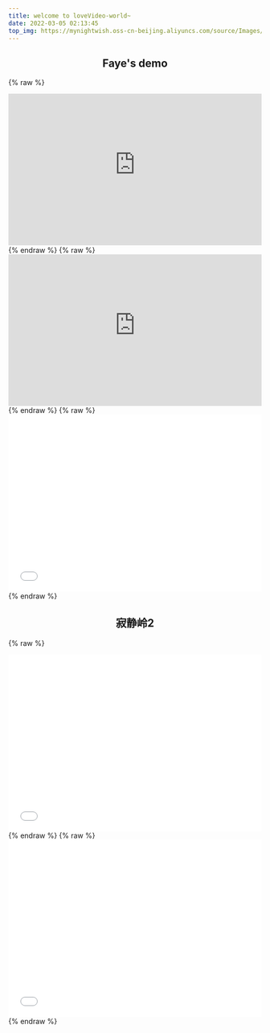 ```yaml
---
title: welcome to loveVideo-world~
date: 2022-03-05 02:13:45
top_img: https://mynightwish.oss-cn-beijing.aliyuncs.com/source/Images/special_top.webp
---
```

## <center>Faye's demo</center>
  {% raw %}
    <div style="position: relative; width: 100%; height: 0; padding-bottom: 60%;">
      <iframe src="https://mynightwish.oss-cn-beijing.aliyuncs.com/faye's video/Faye-心之火demo.mp4" scrolling="no" border="0" frameborder="no" framespacing="0" allowfullscreen="true" style="position: absolute; width: 100%; height: 100%; Left: 0; top: 0;" preload="auto" controls autoplay>
      </iframe>
    </div>
  {% endraw %}
  {% raw %}
    <div style="position: relative; width: 100%; height: 0; padding-bottom: 60%; ">
      <iframe src="https://mynightwish.oss-cn-beijing.aliyuncs.com/faye's video/Faye-如果你說愛我demo.mp4" scrolling="no" border="0" frameborder="no" framespacing="0" allowfullscreen="true" style="position: absolute; width: 100%; height: 100%; Left: 0; top: 0;" preload="auto" controls autoplay>
      </iframe>
    </div>
  {% endraw %}
  {% raw %}
    <div style="position: relative; width: 100%; height: 0; padding-bottom: 70%; ">
      <iframe src="//player.bilibili.com/player.html?aid=285574699&bvid=BV1Uf4y1m7uC&cid=187601005&page=1" scrolling="no" border="0" frameborder="no" framespacing="0" allowfullscreen="true" style="position: absolute; width: 100%; height: 100%; Left: 0; top: 0;" preload="auto" controls autoplay>
      </iframe>
    </div>
  {% endraw %}
## <center> 寂静岭2</center>
  {% raw %}
    <div style="position: relative; width: 100%; height: 0; padding-bottom: 70%;">
      <iframe src="//player.bilibili.com/player.html?aid=336918&bvid=BV1tx411F7bx&cid=525186&page=1" scrolling="no" border="0" frameborder="no" framespacing="0" allowfullscreen="true" style="position: absolute; width: 100%; height: 100%; Left: 0; top: 0;" >
      </iframe>
    </div>
  {% endraw %}
  {% raw %}
    <div style="position: relative; width: 100%; height: 0; padding-bottom: 70%; ">
      <iframe src="//player.bilibili.com/player.html?aid=799163960&bvid=BV1iy4y1Y7HB&cid=295818221&page=1" scrolling="no" border="0" frameborder="no" framespacing="0" allowfullscreen="true" style="position: absolute; width: 100%; height: 100%; Left: 0; top: 0;" controls autoplay>
      </iframe>
    </div>
  {% endraw %}

